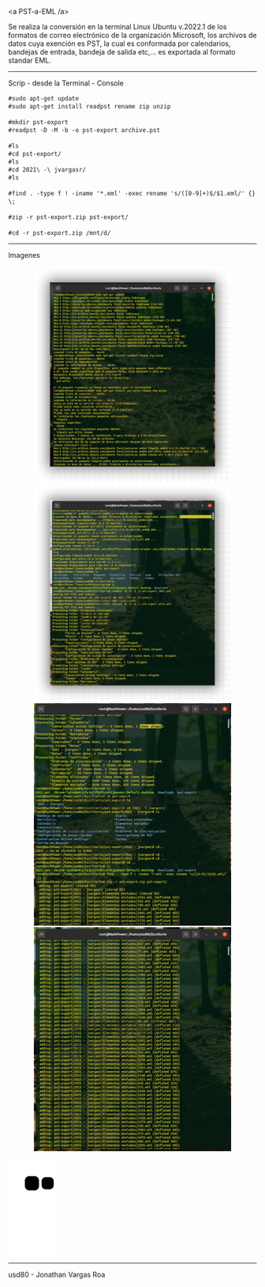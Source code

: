  <a PST-a-EML /a>


Se realiza la conversión en la terminal Linux Ubuntu v.2022.1 de los formatos de correo electrónico de la organización Microsoft, los archivos de datos cuya exención es PST, la cual es conformada por calendarios, bandejas de entrada, bandeja de salida etc,... es exportada al formato standar EML.

----

Scrip - desde la Terminal - Console

```
#sudo apt-get update
#sudo apt-get install readpst rename zip unzip

#mkdir pst-export
#readpst -D -M -b -o pst-export archive.pst

#ls
#cd pst-export/
#ls
#cd 2021\ -\ jvargasr/
#ls

#find . -type f ! -iname '*.eml' -exec rename 's/([0-9]+)$/$1.eml/' {} \;

#zip -r pst-export.zip pst-export/

#cd -r pst-export.zip /mnt/d/

```
----
Imagenes
 
<p align="center">
<img src= '1.bmp' width='400'/>
  <img src= '2.bmp' width='400'/>
  <img src= '3.bmp' width='400'/>
  <img src= '4.bmp' width='400'/>
</p align="center"


----
  
  ![Snake animation](https://github.com/JonathanVargasRoa/JonathanVargasRoa/blob/output/github-contribution-grid-snake.svg)
  
----
  
usd80 - Jonathan Vargas Roa
